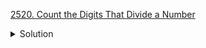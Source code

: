 [2520. Count the Digits That Divide a Number](https://leetcode.com/contest/weekly-contest-326/problems/count-the-digits-that-divide-a-number/)

<details><summary>Solution</summary>

![](../../../../assets/2520.png)

</details>
